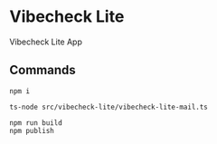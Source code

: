 # Vibecheck Lite

Vibecheck Lite App

## Commands

```
npm i
```

```
ts-node src/vibecheck-lite/vibecheck-lite-mail.ts
```

```
npm run build
npm publish
```

